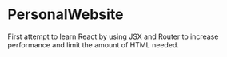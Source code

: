 # PersonalWebsite
First attempt to learn React by using JSX and Router to increase performance and limit the amount of HTML needed.
